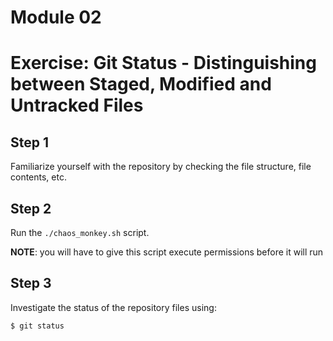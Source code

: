 # Module 02
# Exercise: Git Status - Distinguishing between Staged, Modified and Untracked Files

## Step 1
Familiarize yourself with the repository by checking the file structure, file contents, etc.

## Step 2
Run the `./chaos_monkey.sh` script.

**NOTE**: you will have to give this script execute permissions before it will run

## Step 3
Investigate the status of the repository files using:
```bash
$ git status
```
